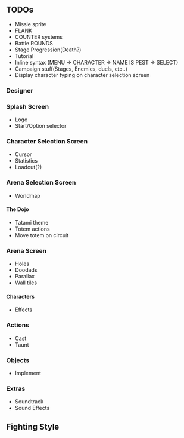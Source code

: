 ## TODOs

- Missle sprite
- FLANK
- COUNTER systems
- Battle ROUNDS
- Stage Progression(Death?)
- Tutorial
- Inline syntax (MENU -> CHARACTER -> NAME IS PEST -> SELECT)
- Campaign stuff(Stages, Enemies, duels, etc..)
- Display character typing on character selection screen

### Designer

### Splash Screen

- Logo
- Start/Option selector

### Character Selection Screen

- Cursor
- Statistics
- Loadout(?)

### Arena Selection Screen

- Worldmap

#### The Dojo

- Tatami theme
- Totem actions
- Move totem on circuit

### Arena Screen

- Holes
- Doodads
- Parallax
- Wall tiles

#### Characters

- Effects

### Actions

- Cast
- Taunt

### Objects

- Implement

### Extras

- Soundtrack
- Sound Effects

## Fighting Style

